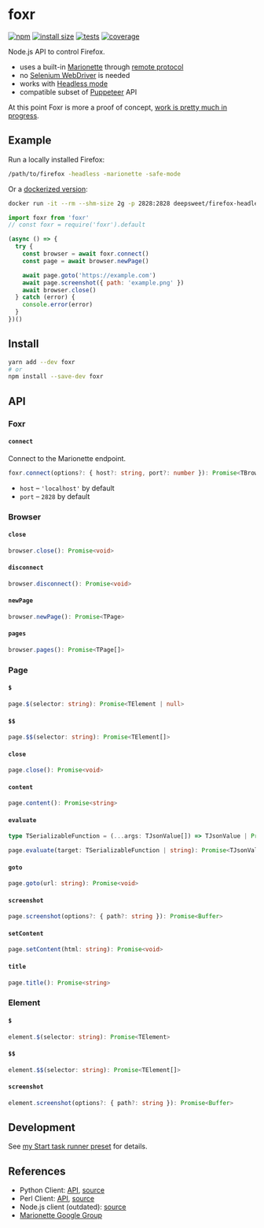 # foxr

[![npm](https://flat.badgen.net/npm/v/foxr)](https://www.npmjs.com/package/foxr) [![install size](https://flat.badgen.net/packagephobia/install/foxr)](https://packagephobia.now.sh/result?p=foxr) [![tests](https://flat.badgen.net/travis/deepsweet/foxr/master?label=tests)](https://travis-ci.org/deepsweet/foxr) [![coverage](https://flat.badgen.net/codecov/c/github/deepsweet/foxr/master)](https://codecov.io/github/deepsweet/foxr)

Node.js API to control Firefox.

* uses a built-in [Marionette](https://vakila.github.io/blog/marionette-act-i-automation/) through [remote protocol](https://firefox-source-docs.mozilla.org/testing/marionette/marionette/index.html)
* no [Selenium WebDriver](https://github.com/SeleniumHQ/selenium/wiki/FirefoxDriver) is needed
* works with [Headless mode](https://developer.mozilla.org/en-US/docs/Mozilla/Firefox/Headless_mode)
* compatible subset of [Puppeteer](https://github.com/GoogleChrome/puppeteer) API

At this point Foxr is more a proof of concept, [work is pretty much in progress](https://github.com/deepsweet/foxr/issues?q=is%3Aissue+is%3Aopen+sort%3Aupdated-desc+label%3Aenhancement).

## Example

Run a locally installed Firefox:

```sh
/path/to/firefox -headless -marionette -safe-mode
```

Or a [dockerized version](https://github.com/deepsweet/firefox-headless-remote):

```sh
docker run -it --rm --shm-size 2g -p 2828:2828 deepsweet/firefox-headless-remote:61
```

```js
import foxr from 'foxr'
// const foxr = require('foxr').default

(async () => {
  try {
    const browser = await foxr.connect()
    const page = await browser.newPage()

    await page.goto('https://example.com')
    await page.screenshot({ path: 'example.png' })
    await browser.close()
  } catch (error) {
    console.error(error)
  }
})()
```

## Install

```sh
yarn add --dev foxr
# or
npm install --save-dev foxr
```

## API

### Foxr

#### `connect`

Connect to the Marionette endpoint.

```ts
foxr.connect(options?: { host?: string, port?: number }): Promise<TBrowser>
```

* `host` – `'localhost'` by default
* `port` – `2828` by default

### Browser

#### `close`

```ts
browser.close(): Promise<void>
```

#### `disconnect`

```ts
browser.disconnect(): Promise<void>
```

#### `newPage`

```ts
browser.newPage(): Promise<TPage>
```

#### `pages`

```ts
browser.pages(): Promise<TPage[]>
```

### Page

#### `$`

```ts
page.$(selector: string): Promise<TElement | null>
```

#### `$$`

```ts
page.$$(selector: string): Promise<TElement[]>
```

#### `close`

```ts
page.close(): Promise<void>
```

#### `content`

```ts
page.content(): Promise<string>
```

#### `evaluate`

```ts
type TSerializableFunction = (...args: TJsonValue[]) => TJsonValue | Promise<TJsonValue>

page.evaluate(target: TSerializableFunction | string): Promise<TJsonValue>
```

#### `goto`

```ts
page.goto(url: string): Promise<void>
```

#### `screenshot`

```ts
page.screenshot(options?: { path?: string }): Promise<Buffer>
```

#### `setContent`

```ts
page.setContent(html: string): Promise<void>
```

#### `title`

```ts
page.title(): Promise<string>
```

### Element

#### `$`

```ts
element.$(selector: string): Promise<TElement>
```

#### `$$`

```ts
element.$$(selector: string): Promise<TElement[]>
```

#### `screenshot`

```ts
element.screenshot(options?: { path?: string }): Promise<Buffer>
```

## Development

See [my Start task runner preset](https://github.com/deepsweet/_/tree/master/packages/start-preset-node-ts-lib) for details.

## References

* Python Client: [API](https://marionette-client.readthedocs.io/en/latest/reference.html), [source](https://searchfox.org/mozilla-central/source/testing/marionette/client/)
* Perl Client: [API](https://metacpan.org/pod/Firefox::Marionette), [source](https://metacpan.org/source/DDICK/Firefox-Marionette-0.57/lib/Firefox)
* Node.js client (outdated): [source](https://github.com/mozilla-b2g/gaia/tree/master/tests/jsmarionette/client)
* [Marionette Google Group](https://groups.google.com/forum/#!forum/mozilla.tools.marionette)
